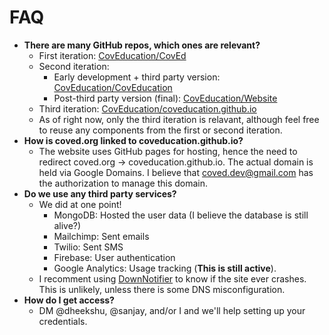 # FAQ

* **There are many GitHub repos, which ones are relevant?**
  * First iteration: [CovEducation/CovEd](https://github.com/CovEducation/CovEd)
  * Second iteration:
    * Early development + third party version: [CovEducation/CovEducation](https://github.com/CovEducation/CovEducation)
    * Post-third party version (final): [CovEducation/Website](https://github.com/CovEducation/Website)
  * Third iteration: [CovEducation/coveducation.github.io](https://github.com/CovEducation/coveducation.github.io)
  * As of right now, only the third iteration is relavant, although feel free to reuse any components from the first or second iteration.&#x20;
* **How is coved.org linked to coveducation.github.io?**
  * The website uses GitHub pages for hosting, hence the need to redirect coved.org -> coveducation.github.io. The actual domain is held via Google Domains. I believe that coved.dev@gmail.com has the authorization to manage this domain.&#x20;
* **Do we use any third party services?**
  * We did at one point!
    * MongoDB: Hosted the user data (I believe the database is still alive?)
    * Mailchimp: Sent emails&#x20;
    * Twilio: Sent SMS
    * Firebase: User authentication
    * Google Analytics: Usage tracking (**This is still active**).
  * I recomment using [DownNotifier](http://downnotifier.com) to know if the site ever crashes. This is unlikely, unless there is some DNS misconfiguration.
* **How do I get access?**
  * DM @dheekshu, @sanjay, and/or I and we'll help setting up your credentials.

